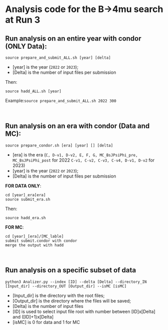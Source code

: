 # Analysis code for the B&rarr;4mu search at Run 3

## Run analysis on an entire year with condor (ONLY Data):
```
source prepare_and_submit_ALL.sh [year] [delta]
```
*  [year] is the year (`2022` or `2023`);
*  [Delta] is the number of input files per submission

Then:
```
source hadd_ALL.sh [year]
```
Example:`source prepare_and_submit_ALL.sh 2022 300`
<p>&nbsp;</p>


## Run analysis on an era with condor (Data and MC):
```
source prepare_condor.sh [era] [year] [] [delta]
```
*  [era] is the era (`C, D-v1, D-v2, E, F, G, MC_BsJPsiPhi_pre, MC_BsJPsiPhi_post` for 2022 `C-v1, C-v2, C-v3, C-v4, D-v1, D-v2` for 2023)
*  [year] is the year (`2022` or `2023`);
*  [Delta] is the number of input files per submission

**FOR DATA ONLY**:
```
cd [year]_era[era] 
source submit_era.sh
```
Then:
```
source hadd_era.sh
```
**FOR MC**:
```
cd [year]_[era]/[MC_lable]
submit submit.condor with condor
merge the output with hadd
```
<p>&nbsp;</p>

## Run analysis on a specific subset of data

```
python3 Analizer.py --index [ID] --delta [Delta] --directory_IN [Input_dir] --directory_OUT [Output_dir] --isMC [isMC]
```
*  [Input_dir] is the directory with the root files;
*  [Output_dir] is the directory where the files will be saved;
*  [Delta] is the number of input files
*  [ID] is used to select input file root with number between [ID]x[Delta] and ([ID]+1)x[Delta]
*  [isMC] is 0 for data and 1 for MC

<p>&nbsp;</p>
